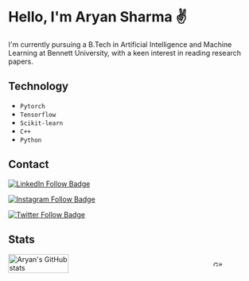 <h1>Hello, I'm Aryan Sharma ✌️</h1>
<p>I'm currently pursuing a B.Tech in Artificial Intelligence and Machine Learning at Bennett University, with a keen interest in reading research papers.</p>

<h2>Technology</h2>
<ul>
  <li><code>Pytorch</code></li>
  <li><code>Tensorflow</code></li>
  <li><code>Scikit-learn</code></li>
  <li><code>C++</code></li>
  <li><code>Python</code></li>
</ul>

<h2>Contact</h2> 
<p>
  <a href="https://linkedin.com/" target="_blank">
    <img src="https://img.shields.io/badge/Follow-0A66C2?style=flat&logo=Linkedin&logoColor=white" alt="LinkedIn Follow Badge"/>
  </a>
</p>
<p>
  <a href="https://instagram.com/aryxnshxrmx" target="_blank">
    <img src="https://img.shields.io/badge/Follow%20%40aryxnshxrmx-833AB4?style=flat&logo=instagram&logoColor=white" alt="Instagram Follow Badge"/>
  </a>
</p>
<p>
  <a href="https://twitter.com/@Aryxnshxrmx" target="_blank">
    <img src="https://img.shields.io/twitter/follow/Aryxnshxrmx?style=social" alt="Twitter Follow Badge"/>
  </a>
</p>

<h2>Stats</h2>
<div style="display: flex; justify-content: space-between; align-items: center;">
  <img src="https://github-readme-stats.vercel.app/api?username=duharyan&show_icons=true&theme=dark" alt="Aryan's GitHub stats" style="width: 49%;"/>
  <a href="https://git.io/streak-stats">
    <img src="https://streak-stats.demolab.com/?user=duharyan&theme=dark" alt="GitHub Streak" style="width: 50%; height: 10px;"/>
  </a>
</div>
